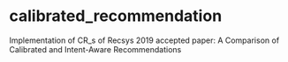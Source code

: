 # calibrated_recommendation
Implementation of CR_s of Recsys 2019 accepted paper: A Comparison of Calibrated and Intent-Aware Recommendations
